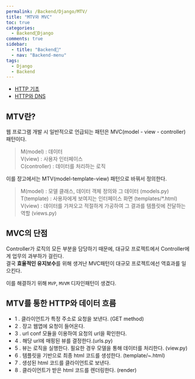 ```yaml
---
permalink: /Backend/Django/MTV/
title: "MTV와 MVC"
toc: true
categories:
  - Backend🦄Django
comments: true
sidebar:
  - title: "Backend🦄"
  - nav: "Backend-menu"
tags:
  - Django
  - Backend
---
```


- [HTTP 기초](https://chanyoung-dev.github.io/CS/Network/Basic/)
- [HTTP와 DNS](https://chanyoung-dev.github.io/CS/Network/HTTP/)

## MTV란?

웹 프로그램 개발 시 일반적으로 언급되는 패턴은 MVC(model - view - controller) 패턴이다.  
>M(model) : 데이터   
>V(view) : 사용자 인터페이스  
>C(controller) : 데이터를 처리하는 로직   


이를 쟝고에서는 MTV(model-template-view) 패턴으로 바꿔서 정의한다.



> M(model) : 모델 클래스, 데이터 객체 정의와 그 데이터 (models.py)  
> T(template) : 사용자에게 보여지는 인터페이스 화면 (templates/*.html)  
> V(view) : 데이터를 가져오고 적절하게 가공하여 그 결과를 템플릿에 전달하는 역할 (views.py)  


## MVC의 단점
Controller가 로직의 모든 부분을 담당하기 때문에, 대규모 프로젝트에서 Controller에게 업무의 과부하가 걸린다.  
결국 **효율적인 유지보수**를 위해 생겨난 MVC패턴이 대규모 프로젝트에선 역효과를 일으킨다.

이를 해결하기 위해 `MVP`, `MVVM` 디자인패턴이 생겼다.

## MTV를 통한 HTTP와 데이터 흐름


- 1 . 클라이언트가 특정 주소로 요청을 보낸다. (GET method)
- 2 . 쟝고 웹앱에 요청이 들어온다.
- 3 . url conf 모듈을 이용하여 요청의 url을 확인한다. 
- 4 . 해당 url에 매핑된 뷰를 결정한다.(urls.py) 
- 5 . 뷰는 로직을 실행한다. 필요한 경우 모델을 통해 데이터를 처리한다. (view.py)
- 6 . 템플릿을 기반으로 최종 html 코드를 생성한다. (template/~.html)
- 7 . 생성된 html 코드를 클라이언트로 보낸다.
- 8 . 클라이언트가 받은 html 코드를 렌더링한다. (render)

